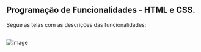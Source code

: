 ## Programação de Funcionalidades - HTML e CSS.

Segue as telas com as descrições das funcionalidades: 

## 

![image](https://user-images.githubusercontent.com/90906766/206946991-2284fdb5-e150-4e42-a167-ed7d6ce5985d.png)
